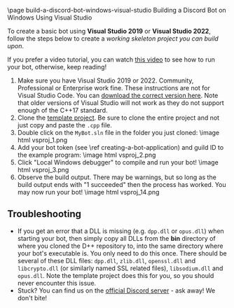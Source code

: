 \page build-a-discord-bot-windows-visual-studio Building a Discord Bot on Windows Using Visual Studio

To create a basic bot using **Visual Studio 2019** or **Visual Studio 2022**, follow the steps below to create a *working skeleton project you can build upon*.

If you prefer a video tutorial, you can watch [this video](https://youtu.be/JGqaQ9nH5sk) to see how to run your bot, otherwise, keep reading!

1. Make sure you have Visual Studio 2019 or 2022. Community, Professional or Enterprise work fine. These instructions are not for Visual Studio Code. You can [download the correct version here](https://visualstudio.microsoft.com/downloads/). Note that older versions of Visual Studio will not work as they do not support enough of the C++17 standard.
2. Clone the [template project](https://github.com/brainboxdotcc/windows-bot-template/). Be sure to clone the entire project and not just copy and paste the `.cpp` file.
3. Double click on the `MyBot.sln` file in the folder you just cloned:
\image html vsproj_1.png
4. Add your bot token (see \ref creating-a-bot-application) and guild ID to the example program:
\image html vsproj_2.png
5. Click "Local Windows debugger" to compile and run your bot!
\image html vsproj_3.png
6.  Observe the build output. There may be warnings, but so long as the build output ends with "1 succeeded" then the process has worked. You may now run your bot!
\image html vsproj_14.png

## Troubleshooting

- If you get an error that a DLL is missing (e.g. `dpp.dll` or `opus.dll`) when starting your bot, then simply copy all DLLs from the **bin** directory of where you cloned the D++ repository to, into the same directory where your bot's executable is. You only need to do this once. There should be several of these DLL files: `dpp.dll`, `zlib.dll`, `openssl.dll` and `libcrypto.dll` (or similarly named SSL related files), `libsodium.dll` and `opus.dll`. Note the template project does this for you, so you should never encounter this issue.
- Stuck? You can find us on the [official Discord server](https://discord.gg/dpp) - ask away! We don't bite!
